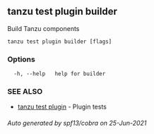 ## tanzu test plugin builder

Build Tanzu components

```
tanzu test plugin builder [flags]
```

### Options

```
  -h, --help   help for builder
```

### SEE ALSO

* [tanzu test plugin](tanzu_test_plugin.md)	 - Plugin tests

###### Auto generated by spf13/cobra on 25-Jun-2021
